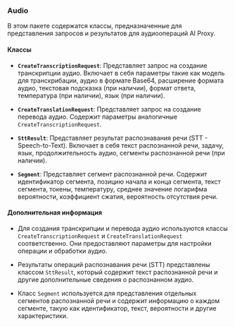 ###  Audio 


В этом пакете содержатся классы, предназначенные для представления запросов и результатов для аудиоопераций AI Proxy.

#### Классы

- **`CreateTranscriptionRequest`**: Представляет запрос на создание транскрипции аудио. Включает в себя параметры такие как модель для транскрибации, аудио в формате Base64, расширение формата аудио, текстовая подсказка (при наличии), формат ответа, температура (при наличии), язык (при наличии).

- **`CreateTranslationRequest`**: Представляет запрос на создание перевода аудио. Содержит параметры аналогичные `CreateTranscriptionRequest`.

- **`SttResult`**: Представляет результат распознавания речи (STT - Speech-to-Text). Включает в себя текст распознанной речи, задачу, язык, продолжительность аудио, сегменты распознанной речи (при наличии).

- **`Segment`**: Представляет сегмент распознанной речи. Содержит идентификатор сегмента, позицию начала и конца сегмента, текст сегмента, токены, температуру, среднее значение логарифма вероятности, коэффициент сжатия, вероятность отсутствия речи.

#### Дополнительная информация

- Для создания транскрипции и перевода аудио используются классы `CreateTranscriptionRequest` и `CreateTranslationRequest` соответственно. Они предоставляют параметры для настройки операции и обработки аудио.

- Результаты операций распознавания речи (STT) представлены классом `SttResult`, который содержит текст распознанной речи и другие дополнительные сведения о распознанном аудио.

- Класс `Segment` используется для представления отдельных сегментов распознанной речи и содержит информацию о каждом сегменте, такую как идентификатор, текст, вероятности и другие характеристики.